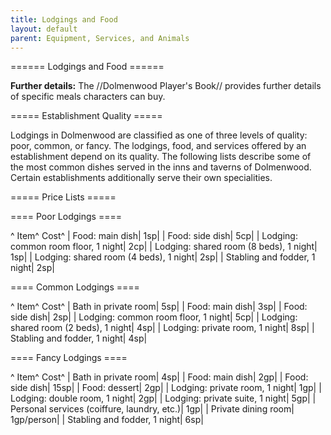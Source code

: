 ```yaml
---
title: Lodgings and Food
layout: default
parent: Equipment, Services, and Animals
---
```


====== Lodgings and Food ======

**Further details:** The //Dolmenwood Player's Book// provides further details of specific meals characters can buy.

===== Establishment Quality =====

Lodgings in Dolmenwood are classified as one of three levels of quality: poor, common, or fancy. The lodgings, food, and services offered by an establishment depend on its quality. The following lists describe some of the most common dishes served in the inns and taverns of Dolmenwood. Certain establishments additionally serve their own specialities.

===== Price Lists =====

==== Poor Lodgings ====

^ Item^ Cost^
| Food: main dish| 1sp|
| Food: side dish| 5cp|
| Lodging: common room floor, 1 night| 2cp|
| Lodging: shared room (8 beds), 1 night| 1sp|
| Lodging: shared room (4 beds), 1 night| 2sp|
| Stabling and fodder, 1 night| 2sp|

==== Common Lodgings ====

^ Item^ Cost^
| Bath in private room| 5sp|
| Food: main dish| 3sp|
| Food: side dish| 2sp|
| Lodging: common room floor, 1 night| 5cp|
| Lodging: shared room (2 beds), 1 night| 4sp|
| Lodging: private room, 1 night| 8sp|
| Stabling and fodder, 1 night| 4sp|

==== Fancy Lodgings ====

^ Item^ Cost^
| Bath in private room| 4sp|
| Food: main dish| 2gp|
| Food: side dish| 15sp|
| Food: dessert| 2gp|
| Lodging: private room, 1 night| 1gp|
| Lodging: double room, 1 night| 2gp|
| Lodging: private suite, 1 night| 5gp|
| Personal services (coiffure, laundry, etc.)| 1gp|
| Private dining room| 1gp/person|
| Stabling and fodder, 1 night| 6sp|

